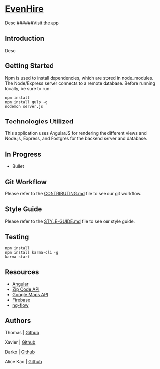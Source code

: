 # [EvenHire]()
Desc
######[Visit the app]()

## Introduction
Desc

## Getting Started
Npm is used to install dependencies, which are stored in node_modules. The Node/Express server connects to a remote database. Before running locally, be sure to run:
```
npm install
npm install gulp -g
nodemon server.js
```

## Technologies Utilized
This application uses AngularJS for rendering the different views and Node.js, Express, and Postgres for the backend server and database.

## In Progress
- Bullet

## Git Workflow
Please refer to the [CONTRIBUTING.md](documentation/CONTRIBUTING.md) file to see our git workflow.

## Style Guide
Please refer to the [STYLE-GUIDE.md](documentation/STYLE-GUIDE.md) file to see our style guide.

## Testing
```
npm install
npm install karma-cli -g
karma start
```

## Resources
- [Angular](https://docs.angularjs.org/guide)
- [Zip Code API](https://www.zipcodeapi.com/)
- [Google Maps API](https://developers.google.com/maps/documentation/javascript/)
- [Firebase](https://www.firebase.com/docs/)
- [ng-flow](https://github.com/flowjs/ng-flow)

## Authors

Thomas | [Github](https://github.com/collinadams)

Xavier | [Github](https://github.com/jeehaepark)

Darko | [Github](https://github.com/michaelserna)

Alice Kao | [Github](https://github.com/alicekao)

